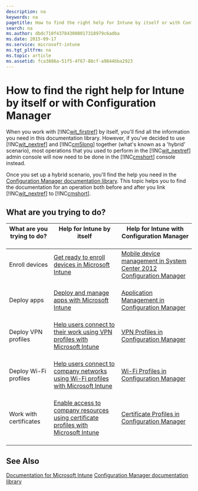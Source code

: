 ```yaml
---
description: na
keywords: na
pagetitle: How to find the right help for Intune by itself or with Configuration Manager
search: na
ms.author: dbdc710f437843008017318979c6adba
ms.date: 2015-09-17
ms.service: microsoft-intune
ms.tgt_pltfrm: na
ms.topic: article
ms.assetid: fca3886a-51f5-4f67-88cf-a9844bba2923
---
```

# How to find the right help for Intune by itself or with Configuration Manager
When you work with [!INC[wit_firstref](../Token/wit_firstref_md.md)] by itself, you'll find all the information you need in this documentation library. However, if you've decided to use [!INC[wit_nextref](../Token/wit_nextref_md.md)] and [!INC[cm5long](../Token/cm5long_md.md)] together (what's known as a 'hybrid' scenario), most operations that you used to perform in the [!INC[wit_nextref](../Token/wit_nextref_md.md)] admin console will now need to be done in the [!INC[cmshort](../Token/cmshort_md.md)] console instead.

Once you set up a hybrid scenario, you'll find the help you need in the [Configuration Manager documentation library](https://technet.microsoft.com/en-us/library/gg682041.aspx). This topic helps you to find the documentation for an operation both before and after you link [!INC[wit_nextref](../Token/wit_nextref_md.md)] to [!INC[cmshort](../Token/cmshort_md.md)].

## What are you trying to do?

|What are you trying to do? <br /> <br />|Help for Intune by itself <br /> <br />|Help for Intune with Configuration Manager <br /> <br />|
|------------------------------|-----------------------------|----------------------------------------------|
|Enroll devices <br /> <br />|[Get ready to enroll devices in Microsoft Intune](https://technet.microsoft.com/library/dn646962.aspx) <br /> <br />|[Mobile device management in System Center 2012 Configuration Manager](https://technet.microsoft.com/library/mt243476.aspx) <br /> <br />|
|Deploy apps <br /> <br />|[Deploy and manage apps with Microsoft Intune](https://technet.microsoft.com/library/dn646965.aspx) <br /> <br />|[Application Management in Configuration Manager](https://technet.microsoft.com/library/gg699373.aspx) <br /> <br />|
|Deploy VPN profiles <br /> <br />|[Help users connect to their work using VPN profiles with Microsoft Intune](https://technet.microsoft.com/library/dn818905.aspx) <br /> <br />|[VPN Profiles in Configuration Manager](https://technet.microsoft.com/library/dn261217.aspx) <br /> <br />|
|Deploy Wi-Fi profiles <br /> <br />|[Help users connect to company networks using Wi-Fi profiles with Microsoft Intune](https://technet.microsoft.com/library/dn818903.aspx) <br /> <br />|[Wi-Fi Profiles in Configuration Manager](https://technet.microsoft.com/library/dn261221.aspx) <br /> <br />|
|Work with certificates <br /> <br />|[Enable access to company resources using certificate profiles with Microsoft Intune](https://technet.microsoft.com/library/dn818904.aspx) <br /> <br />|[Certificate Profiles in Configuration Manager](https://technet.microsoft.com/library/dn261202.aspx) <br /> <br />|

## See Also
[Documentation for Microsoft Intune](../Topic/Documentation_for_Microsoft_Intune.md)
[Configuration Manager documentation library](https://technet.microsoft.com/en-us/library/gg682041.aspx)

